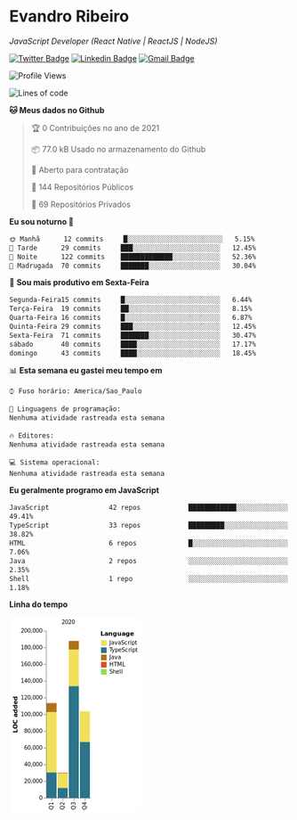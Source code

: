 # Evandro **Ribeiro**

*JavaScript Developer (React Native | ReactJS | NodeJS)*

[![Twitter Badge](https://img.shields.io/badge/-@ribeiroevandro-201B2D?style=flat-square&labelColor=201B2D&logo=twitter&logoColor=white&link=https://twitter.com/ribeiroevandro)](https://twitter.com/ribeiroevandro) 
[![Linkedin Badge](https://img.shields.io/badge/-Evandro%20Ribeiro-201B2D?style=flat-square&logo=Linkedin&logoColor=white&link=https://www.linkedin.com/in/ribeiroevandro)](https://www.linkedin.com/in/ribeiroevandro) 
[![Gmail Badge](https://img.shields.io/badge/-oi@ribeiroevandro.com.br-201B2D?style=flat-square&logo=Gmail&logoColor=white&link=mailto:oi@ribeiroevandro.com.br)](mailto:oi@ribeiroevandro.com.br)


<!--START_SECTION:waka-->
![Profile Views](http://img.shields.io/badge/Visualizac%C3%B5es%20do%20perfil-0-blue)

![Lines of code](https://img.shields.io/badge/Desde%20o%20Hello%20World%20eu%20escrevi-435068%20linhas%20de%20c%C3%B3digo-blue)

**🐱 Meus dados no Github** 

> 🏆 0 Contribuições no ano de 2021
 > 
> 📦 77.0 kB Usado no armazenamento do Github 
 > 
> 💼 Aberto para contratação
 > 
> 📜 144 Repositórios Públicos 
 > 
> 🔑 69 Repositórios Privados  
 > 
**Eu sou noturno 🦉** 

```text
🌞 Manhã      12 commits     █░░░░░░░░░░░░░░░░░░░░░░░░   5.15% 
🌆 Tarde      29 commits     ███░░░░░░░░░░░░░░░░░░░░░░   12.45% 
🌃 Noite      122 commits    █████████████░░░░░░░░░░░░   52.36% 
🌙 Madrugada  70 commits     ███████░░░░░░░░░░░░░░░░░░   30.04%

```
📅 **Sou mais produtivo em Sexta-Feira** 

```text
Segunda-Feira15 commits     █░░░░░░░░░░░░░░░░░░░░░░░░   6.44% 
Terça-Feira  19 commits     ██░░░░░░░░░░░░░░░░░░░░░░░   8.15% 
Quarta-Feira 16 commits     █░░░░░░░░░░░░░░░░░░░░░░░░   6.87% 
Quinta-Feira 29 commits     ███░░░░░░░░░░░░░░░░░░░░░░   12.45% 
Sexta-Feira  71 commits     ███████░░░░░░░░░░░░░░░░░░   30.47% 
sábado       40 commits     ████░░░░░░░░░░░░░░░░░░░░░   17.17% 
domingo      43 commits     ████░░░░░░░░░░░░░░░░░░░░░   18.45%

```


📊 **Esta semana eu gastei meu tempo em** 

```text
⌚︎ Fuso horário: America/Sao_Paulo

💬 Linguagens de programação: 
Nenhuma atividade rastreada esta semana

🔥 Editores: 
Nenhuma atividade rastreada esta semana

💻 Sistema operacional: 
Nenhuma atividade rastreada esta semana

```

**Eu geralmente programo em JavaScript** 

```text
JavaScript               42 repos            ████████████░░░░░░░░░░░░░   49.41% 
TypeScript               33 repos            █████████░░░░░░░░░░░░░░░░   38.82% 
HTML                     6 repos             █░░░░░░░░░░░░░░░░░░░░░░░░   7.06% 
Java                     2 repos             ░░░░░░░░░░░░░░░░░░░░░░░░░   2.35% 
Shell                    1 repo              ░░░░░░░░░░░░░░░░░░░░░░░░░   1.18%

```


**Linha do tempo**

![Chart not found](https://raw.githubusercontent.com/ribeiroevandro/ribeiroevandro/master/charts/bar_graph.png) 


<!--END_SECTION:waka-->
